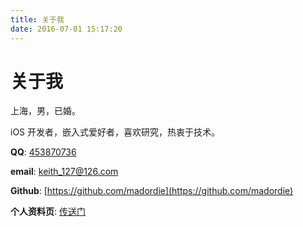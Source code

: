 ```yaml
---
title: 关于我
date: 2016-07-01 15:17:20
---
```

# 关于我

上海，男，已婚。

iOS 开发者，嵌入式爱好者，喜欢研究，热衷于技术。

**QQ**: [453870736](tencent://QQInterLive/?Cmd=2&Uin=495939026)

**email**: <keith_127@126.com>

**Github**: [https://github.com/madordie](https://github.com/madordie)

**个人资料页**: [传送门](https://madordie.github.io/2016/07/05/about-me/)